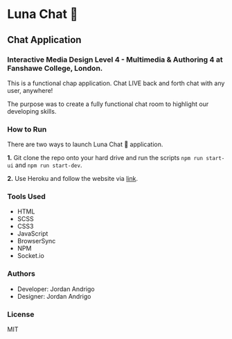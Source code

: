 # Luna Chat 🌙

## Chat Application 

### **Interactive Media Design** Level 4 - Multimedia & Authoring 4 at Fanshawe College, London.

This is a functional chap application. Chat LIVE back and forth chat with any user, anywhere! 

The purpose was to create a fully functional chat room to highlight our developing skills.

### How to Run

There are two ways to launch Luna Chat 🌙 application.

**1.**  Git clone the repo onto your hard drive and run the scripts `npm run start-ui` and `npm run start-dev`.

**2.** Use Heroku and follow the website via [link](https://my-luna-chat.herokuapp.com/).

### Tools Used

- HTML
- SCSS
- CSS3
- JavaScript
- BrowserSync
- NPM
- Socket.io

### Authors

- Developer: Jordan Andrigo
- Designer: Jordan Andrigo

### License

MIT
